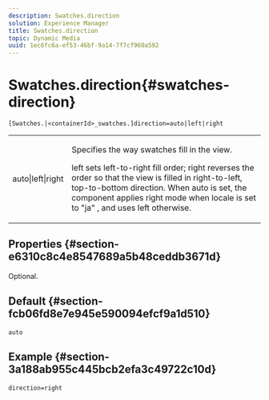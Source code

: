 ```yaml
---
description: Swatches.direction
solution: Experience Manager
title: Swatches.direction
topic: Dynamic Media
uuid: 1ec6fc6a-ef53-46bf-9a14-7f7cf960a592
---
```


# Swatches.direction{#swatches-direction}

 `[Swatches.|<containerId>_swatches.]direction=auto|left|right`

<table id="table_8DA8AC17A6FB4EC09DC9384B812D841C"> 
 <tbody> 
  <tr> 
   <td colname="col1"> <p> <span class="codeph"> auto|left|right </span> </p> </td> 
   <td colname="col2"> <p> Specifies the way swatches fill in the view. </p> <p> <span class="codeph"> left </span> sets left-to-right fill order; <span class="codeph"> right </span> reverses the order so that the view is filled in right-to-left, top-to-bottom direction. When <span class="codeph"> auto </span> is set, the component applies right mode when locale is set to <span class="codeph"> "ja" </span>, and uses left otherwise. </p> </td> 
  </tr> 
 </tbody> 
</table>

## Properties {#section-e6310c8c4e8547689a5b48ceddb3671d}

Optional.

## Default {#section-fcb06fd8e7e945e590094efcf9a1d510}

`auto`

## Example {#section-3a188ab955c445bcb2efa3c49722c10d}

`direction=right` 
